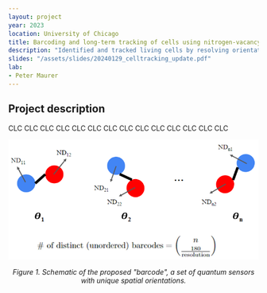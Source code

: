 ```yaml
---
layout: project
year: 2023
location: University of Chicago
title: Barcoding and long-term tracking of cells using nitrogen-vacancy center as quantum sensor
description: "Identified and tracked living cells by resolving orientation of multiple NV centers as unique barcodes."
slides: "/assets/slides/20240129_celltracking_update.pdf"
lab: 
- Peter Maurer
---
```

## Project description
CLC CLC CLC CLC CLC CLC CLC CLC CLC CLC CLC CLC CLC CLC

<div align="center">
    <img src="/assets/images/celltracking_graphical_abstract.png" alt="Example Image" width="800"/>
    <p><em>
        Figure 1. Schematic of the proposed "barcode", a set of quantum sensors with unique spatial orientations.
    </em></p>
<div>
